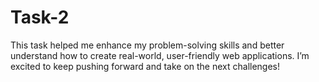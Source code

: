 # Task-2
This task helped me enhance my problem-solving skills and better understand how to create real-world, user-friendly web applications. I’m excited to keep pushing forward and take on the next challenges! 
